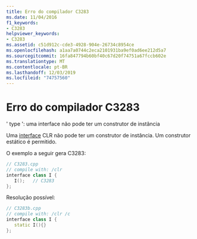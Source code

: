 ```yaml
---
title: Erro do compilador C3283
ms.date: 11/04/2016
f1_keywords:
- C3283
helpviewer_keywords:
- C3283
ms.assetid: c51d912c-cde3-4928-904e-26734c8954ce
ms.openlocfilehash: a1aa7a0744c2eca2101931ba9ef0ad6ee212d5a7
ms.sourcegitcommit: 16fa847794b60bf40c67d20f74751a67fccb602e
ms.translationtype: MT
ms.contentlocale: pt-BR
ms.lasthandoff: 12/03/2019
ms.locfileid: "74757560"
---
```

# <a name="compiler-error-c3283"></a>Erro do compilador C3283

' type ': uma interface não pode ter um construtor de instância

Uma [interface](../../extensions/interface-class-cpp-component-extensions.md) CLR não pode ter um construtor de instância.  Um construtor estático é permitido.

O exemplo a seguir gera C3283:

```cpp
// C3283.cpp
// compile with: /clr
interface class I {
   I();   // C3283
};
```

Resolução possível:

```cpp
// C3283b.cpp
// compile with: /clr /c
interface class I {
   static I(){}
};
```
